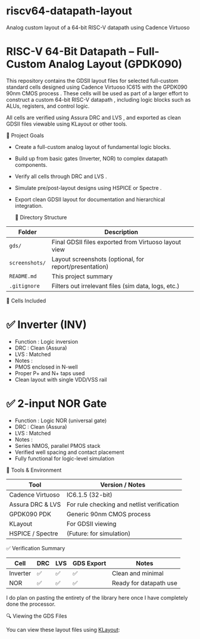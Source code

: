 # riscv64-datapath-layout
 Analog custom layout of a 64-bit RISC-V datapath using Cadence Virtuoso
# RISC-V 64-Bit Datapath – Full-Custom Analog Layout (GPDK090)

This repository contains the    GDSII layout files    for selected full-custom standard cells designed using    Cadence Virtuoso IC615    with the    GPDK090 90nm CMOS process   . These cells will be used as part of a larger effort to construct a custom    64-bit RISC-V datapath   , including logic blocks such as ALUs, registers, and control logic.

All cells are verified using    Assura DRC and LVS   , and exported as clean GDSII files viewable using KLayout or other tools.



   🧠 Project Goals

- Create a full-custom analog layout of fundamental logic blocks.
- Build up from    basic gates    (Inverter, NOR) to complex datapath components.
- Verify all cells through    DRC    and    LVS   .
- Simulate pre/post-layout designs using    HSPICE or Spectre   .
- Export clean    GDSII    layout for documentation and hierarchical integration.



   📁 Directory Structure

| Folder         | Description |
|----------------|-------------|
| `gds/`         | Final GDSII files exported from Virtuoso layout view |
| `screenshots/` | Layout screenshots (optional, for report/presentation) |
| `README.md`    | This project summary |
| `.gitignore`   | Filters out irrelevant files (sim data, logs, etc.) |



   🧩 Cells Included

  # ✅ Inverter (INV)

-    Function   : Logic inversion
-    DRC   : Clean (Assura)
-    LVS   : Matched
-    Notes   :
  - PMOS enclosed in N-well
  - Proper P+ and N+ taps used
  - Clean layout with single VDD/VSS rail

  # ✅ 2-input NOR Gate

-    Function   : Logic NOR (universal gate)
-    DRC   : Clean (Assura)
-    LVS   : Matched
-    Notes   :
  - Series NMOS, parallel PMOS stack
  - Verified well spacing and contact placement
  - Fully functional for logic-level simulation



   🔧 Tools & Environment

| Tool            | Version / Notes |
|-----------------|-----------------|
| Cadence Virtuoso | IC6.1.5 (32-bit) |
| Assura DRC & LVS | For rule checking and netlist verification |
| GPDK090 PDK      | Generic 90nm CMOS process |
| KLayout          | For GDSII viewing |
| HSPICE / Spectre | (Future: for simulation) |



   ✅ Verification Summary

| Cell     | DRC | LVS | GDS Export | Notes |
|----------|-----|-----|------------|-------|
| Inverter | ✅  | ✅  | ✅         | Clean and minimal |
| NOR      | ✅  | ✅  | ✅         | Ready for datapath use |

I do plan on pasting the entirety of the library here once I have completely done the processor.


   🔍 Viewing the GDS Files

You can view these layout files using [KLayout](https://www.klayout.de/):
